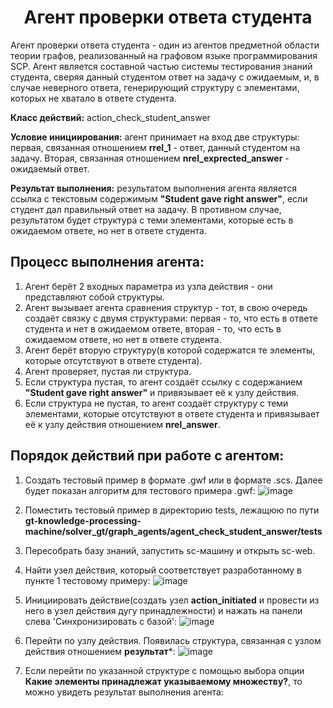 <h1 align="center">Агент проверки ответа студента</h1>
Агент проверки ответа студента - один из агентов предметной области теории графов, реализованный на графовом языке программирования SCP. Агент является составной частью системы тестирования знаний студента, сверяя данный студентом ответ на задачу с ожидаемым, и, в случае неверного ответа, генерирующий структуру с элементами, которых не хватало в ответе студента.

**Класс действий:** action_check_student_answer

**Условие инициирования:** агент принимает на вход две структуры: первая, связанная отношением **rrel_1** - ответ, данный студентом на задачу. Вторая, связанная отношением **nrel_exprected_answer** - ожидаемый ответ.

 **Результат выполнения:** результатом выполнения агента является ссылка с текстовым содержимым **"Student gave right answer"**, если студент дал правильный ответ на задачу. В противном случае, результатом будет структура с теми элементами, которые есть в ожидаемом ответе, но нет в ответе студента.

 ## Процесс выполнения агента:
1. Агент берёт 2 входных параметра из узла действия - они представляют собой структуры.
2. Агент вызывает агента сравнения структур - тот, в свою очередь создаёт связку с двумя структурами: первая - то, что есть в ответе студента и нет в ожидаемом ответе, вторая - то, что есть в
ожидаемом ответе, но нет в ответе студента.
3. Агент берёт вторую структуру(в которой содержатся те элементы, которые отсутствуют в ответе студента).
4. Агент проверяет, пустая ли структура.
5. Если структура пустая, то агент создаёт ссылку с содержанием **"Student gave right answer"** и привязывает её к узлу действия.
6. Если структура не пустая, то агент создаёт структуру с теми элементами, которые отсутствуют в ответе студента и привязывает её к узлу действия отношением **nrel_answer**.

 ## Порядок действий при работе с агентом:
 1. Создать тестовый пример в формате .gwf или в формате .scs. Далее будет показан алгоритм для тестового примера .gwf:
![image](https://github.com/user-attachments/assets/a1e756ca-cfa4-4789-9c93-fd47e5125d23)

 2. Поместить тестовый пример в директорию tests, лежащюю по пути **gt-knowledge-processing-machine/solver_gt/graph_agents/agent_check_student_answer/tests**

 3. Пересобрать базу знаний, запустить sc-машину и открыть sc-web.
 4. Найти узел действия, который соответствует разработанному в пункте 1 тестовому примеру:
![image](https://github.com/user-attachments/assets/b17530dc-2212-4526-b1c2-4ad45f8fc6ad)


 5. Инициировать действие(создать узел **action_initiated** и провести из него в узел действия дугу принадлежности) и нажать на панели слева 'Синхронизировать с базой':
![image](https://github.com/user-attachments/assets/30963dca-f3e3-4247-88e0-bf5f730fcb5e)


 6. Перейти по узлу действия. Появилась структура, связанная с узлом действия отношением **результат***:
 ![image](https://github.com/user-attachments/assets/e336cf3a-050e-4dc7-9988-48e323a69cfd)


 7. Если перейти по указанной структуре с помощью выбора опции **Какие элементы принадлежат указываемому множеству?**, то можно увидеть результат выполнения агента:
 
